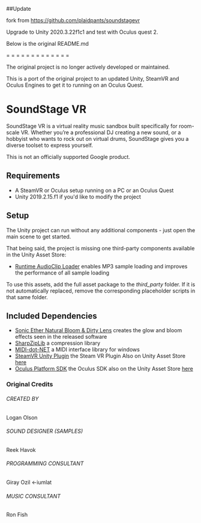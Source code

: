 ##Update

fork from https://github.com/plaidpants/soundstagevr 

Upgrade to Unity 2020.3.22f1c1 and test with Oculus quest 2.

Below is the original README.md

= = = = = = = = = = = = =

The original project is no longer actively developed or maintained.

This is a port of the original project to an updated Unity, SteamVR and Oculus Engines to get it to running on an Oculus Quest.

# SoundStage VR
SoundStage VR is a virtual reality music sandbox built specifically for room-scale VR. Whether you’re a professional DJ creating a new sound, or a hobbyist who wants to rock out on virtual drums, SoundStage gives you a diverse toolset to express yourself.

This is not an officially supported Google product.

## Requirements
* A SteamVR or Oculus setup running on a PC or an Oculus Quest
* Unity 2019.2.15.f1 if you'd like to modify the project

## Setup
The Unity project can run without any additional components - just open the main scene to get started. 

That being said, the project is missing one third-party components available in the Unity Asset Store:
* [Runtime AudioClip Loader](http://u3d.as/hEP) enables MP3 sample loading and improves the performance of all sample loading

To use this assets, add the full asset package to the *third_party* folder. If it is not automatically replaced, remove the corresponding placeholder scripts in that same folder.

## Included Dependencies
* [Sonic Ether Natural Bloom & Dirty Lens](https://github.com/sonicether/SE-Natural-Bloom-Dirty-Lens) creates the glow and bloom effects seen in the released software
* [SharpZipLib](https://github.com/icsharpcode/SharpZipLib) a compression library 
* [MIDI-dot-NET](https://github.com/jstnryan/midi-dot-net) a MIDI interface library for windows
* [SteamVR Unity Plugin](https://github.com/ValveSoftware/steamvr_unity_plugin) the Steam VR Plugin Also on Unity Asset Store [here](https://assetstore.unity.com/packages/tools/integration/steamvr-plugin-32647)
* [Oculus Platform SDK](https://developer.oculus.com/downloads/package/oculus-platform-sdk/) the Oculus SDK also on the Unity Asset Store [here](https://assetstore.unity.com/packages/tools/integration/oculus-integration-82022)

### Original Credits
###### CREATED BY
Logan Olson

###### SOUND DESIGNER (SAMPLES)
Reek Havok

###### PROGRAMMING CONSULTANT
Giray Ozil <-iumlat

###### MUSIC CONSULTANT
Ron Fish
